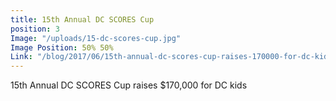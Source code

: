 ```yaml
---
title: 15th Annual DC SCORES Cup
position: 3
Image: "/uploads/15-dc-scores-cup.jpg"
Image Position: 50% 50%
Link: "/blog/2017/06/15th-annual-dc-scores-cup-raises-170000-for-dc-kids"
---
```


15th Annual DC SCORES Cup raises $170,000 for DC kids